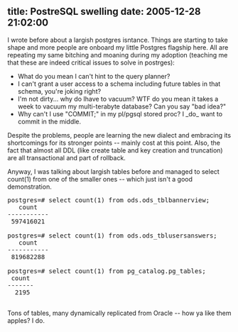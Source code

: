 title: PostreSQL swelling
date: 2005-12-28 21:02:00
---

<p>
I wrote before about a largish postgres isntance.  Things are starting to take shape and more people are onboard my little Postgres flagship here.  All are repeating my same bitching and moaning during my adoption (teaching me that these are indeed critical issues to solve in postrges):
</p>
<ul>
<li>What do you mean I can't hint to the query planner?</li>
<li>I can't grant a user access to a schema including future tables in that schema, you're joking right?</li>
<li>I'm not dirty... why do Ihave to vacuum?  WTF do you mean it takes a week to vacuum my multi-terabyte database?  Can you say "bad idea?"</li>
<li>Why can't I use "COMMIT;" in my pl/pgsql stored proc?  I _do_ want to commit in the middle.</li>
</ul>
<p>
Despite the problems, people are learning the new dialect and embracing its shortcomings for its stronger points -- mainly cost at this point.  Also, the fact that almost all DDL (like create table and key creation and truncation) are all transactional and part of rollback.
</p>
<p>
Anyway, I was talking about largish tables before and managed to select count(1) from one of the smaller ones -- which just isn't a good demonstration.
</p>

<pre>
postgres=# select count(1) from ods.ods_tblbannerview;
   count
-----------
 597416021

postgres=# select count(1) from ods.ods_tblusersanswers;
   count
-----------
 819682288

postgres=# select count(1) from pg_catalog.pg_tables;
 count 
-------
  2195

</pre>

<p>
Tons of tables, many dynamically replicated from Oracle -- how ya like them apples?  I do.
</p>
